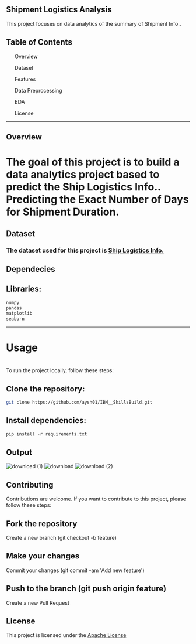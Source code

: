 ## Shipment Logistics Analysis
This project focuses on data analytics of the summary of Shipment Info..

<h2>Table of Contents</h2>
<ol>Overview</ol>
<ol>Dataset</ol>
<ol>Features</ol>
<ol>Data Preprocessing</ol>
<ol>EDA</ol>
<ol>License</ol><hr>

## Overview
<h1>The goal of this project is to build a data analytics project based to predict the Ship Logistics Info.. Predicting the Exact Number of Days for Shipment Duration.</h1>

<h2>Dataset</h2>
<h3>The dataset used for this project is <a href="https://drive.google.com/file/d/1jvSdmptyr-ToFOOmJYIemI-AOOnqF_Vr/view?usp=drive_link".>Ship Logistics Info.</a><br></h3>

<h2>Dependecies</h2>

## Libraries: 
```bash
numpy
pandas
matplotlib
seaborn
```

<hr>
<h1>Usage</h1><br>
To run the project locally, follow these steps:

## Clone the repository:
```bash
git clone https://github.com/aysh01/IBM__SkillsBuild.git
```
## Install dependencies:
```python
pip install -r requirements.txt
```
## Output
![download (1)](https://github.com/aysh01/IBM__SkillsBuild/assets/120012051/32bbe9f7-9e77-4a04-8f4b-4f9493886e5c)
![download](https://github.com/aysh01/IBM__SkillsBuild/assets/120012051/f356b6b9-677e-433f-be5a-8da4838651c7)
![download (2)](https://github.com/aysh01/IBM__SkillsBuild/assets/120012051/3e1d5f28-67a3-4423-86d9-4c62b02a3633)

## Contributing
Contributions are welcome. If you want to contribute to this project, please follow these steps:

## Fork the repository
Create a new branch (git checkout -b feature)

## Make your changes
Commit your changes (git commit -am 'Add new feature')

## Push to the branch (git push origin feature)
Create a new Pull Request

## License
This project is licensed under the [Apache License](http://www.apache.org/licenses/)

